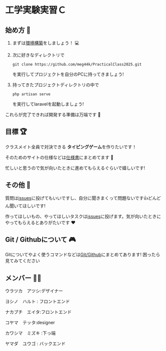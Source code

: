 # 工学実験実習Ｃ

## 始め方 :beginner:
1. まずは[環境構築](/DOCUMENTS/環境構築.md)をしましょう！ :computer:

2. 次に好きなディレクトリで
    ```
    git clone https://github.com/meg44k/PracticalClass2025.git
    ```
    を実行してプロジェクトを自分のPCに持ってきましょう!
3. 持ってきたプロジェクトディレクトリの中で
    ```
    php artisan serve
    ```
    を実行してlaravelを起動しましょう!

これらが完了できれば開発する準備は万端です :100:

## 目標 :trophy:
クラスメイト全員で対決できる **タイピングゲーム**を作りたいです！ 

そのためのサイトの仕様などは[仕様書](/DOCUMENTS/仕様書.md)にまとめてます :memo:

忙しいと思うので気が向いたときに進めてもらえるぐらいで嬉しいです!
## その他 :information_desk_person:

質問は[issues](https://github.com/meg44k/PracticalClass2025/issues)に投げてもいいですし、自分に聞きまくって問題ないです:+1:どんどん聞いてほしいです!

作ってほしいもの、やってほしいタスクは[issues](https://github.com/meg44k/PracticalClass2025/issues)に投げます。気が向いたときにやってもらえるとありがたいです :heart:

## Git / Githubについて :video_game:

Gitについてやよく使うコマンドなどは[Git/Github](./DOCUMENTS/Git.md)にまとめてあります!
困ったら見てみてください

## メンバー :curly_haired_man:

ウラツカ　アツシ:デザイナー

ヨシノ　ハルト : フロントエンド

ナカブチ　エイタ:フロントエンド

コヤマ　テッタ:designer

カワシマ　ミズキ :下っ端

ヤマダ　ユウゴ : バックエンド
